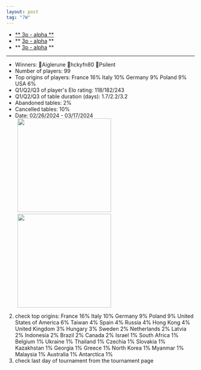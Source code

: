 ```yaml
---
layout: post
tag: "7W"
---
```

- [** 3p - alpha **](https://boardgamearena.com/tournament?id=274088)
- ** [3p - alpha](https://boardgamearena.com/tournament?id=274088) **
- ** [3p - alpha](https://boardgamearena.com/tournament?id=274088) **
-----
- Winners: 🥇Aiglerune 🥈hckyfn80 🥉Psilent
- Number of players: 99
- Top origins of players: France 16% Italy 10% Germany 9% Poland 9% USA 6%
- Q1/Q2/Q3 of player's Elo rating: 118/182/243
- Q1/Q2/Q3 of table duration (days): 1.7/2.2/3.2
- Abandoned tables: 2%
- Cancelled tables: 10% 
- Date: 02/26/2024 - 03/17/2024
<div>
 <img src="/wpoc/assets/images/t_7 Wonders_Elo_20240320082513.png" width="250" style="display: block; margin-left: 30px; margin-bottom: 5px; margin-top:-15px"/>
</div>
<div>
 <img src="/wpoc/assets/images/t_7 Wonders_Duration_20240320083851.png" width="250" style="display: block; margin-left: 30px; margin-bottom: 5px;"/>
</div>


2. check top origins: France 16% Italy 10% Germany 9% Poland 9% United States of America 6% Taiwan 4% Spain 4% Russia 4% Hong Kong 4% United Kingdom 3% Hungary 3% Sweden 2% Netherlands 2% Latvia 2% Indonesia 2% Brazil 2% Canada 2% Israel 1% South Africa 1% Belgium 1% Ukraine 1% Thailand 1% Czechia 1% Slovakia 1% Kazakhstan 1% Georgia 1% Greece 1% North Korea 1% Myanmar 1% Malaysia 1% Australia 1% Antarctica 1% 
3. check last day of tournament from the tournament page